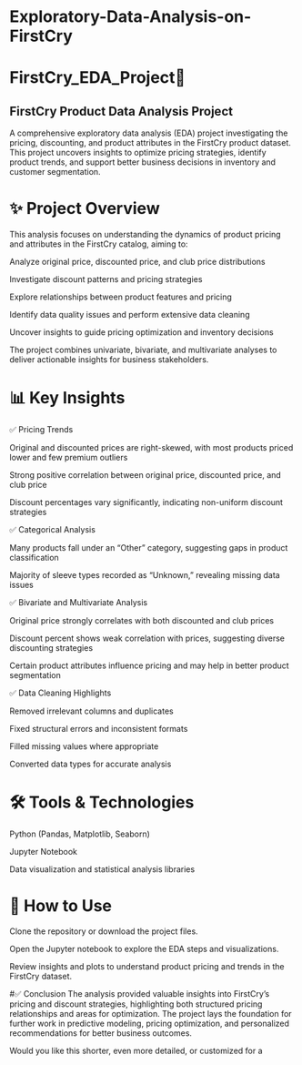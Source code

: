 # Exploratory-Data-Analysis-on-FirstCry
# FirstCry_EDA_Project👶
## FirstCry Product Data Analysis Project
A comprehensive exploratory data analysis (EDA) project investigating the pricing, discounting, and product attributes in the FirstCry product dataset. This project uncovers insights to optimize pricing strategies, identify product trends, and support better business decisions in inventory and customer segmentation.

# ✨ Project Overview
This analysis focuses on understanding the dynamics of product pricing and attributes in the FirstCry catalog, aiming to:

Analyze original price, discounted price, and club price distributions

Investigate discount patterns and pricing strategies

Explore relationships between product features and pricing

Identify data quality issues and perform extensive data cleaning

Uncover insights to guide pricing optimization and inventory decisions

The project combines univariate, bivariate, and multivariate analyses to deliver actionable insights for business stakeholders.

# 📊 Key Insights

✅ Pricing Trends

Original and discounted prices are right-skewed, with most products priced lower and few premium outliers

Strong positive correlation between original price, discounted price, and club price

Discount percentages vary significantly, indicating non-uniform discount strategies

✅ Categorical Analysis

Many products fall under an “Other” category, suggesting gaps in product classification

Majority of sleeve types recorded as “Unknown,” revealing missing data issues

✅ Bivariate and Multivariate Analysis

Original price strongly correlates with both discounted and club prices

Discount percent shows weak correlation with prices, suggesting diverse discounting strategies

Certain product attributes influence pricing and may help in better product segmentation

✅ Data Cleaning Highlights

Removed irrelevant columns and duplicates

Fixed structural errors and inconsistent formats

Filled missing values where appropriate

Converted data types for accurate analysis

# 🛠 Tools & Technologies
Python (Pandas, Matplotlib, Seaborn)

Jupyter Notebook

Data visualization and statistical analysis libraries

# 🚀 How to Use
Clone the repository or download the project files.

Open the Jupyter notebook to explore the EDA steps and visualizations.

Review insights and plots to understand product pricing and trends in the FirstCry dataset.

#✅ Conclusion
The analysis provided valuable insights into FirstCry’s pricing and discount strategies, highlighting both structured pricing relationships and areas for optimization. The project lays the foundation for further work in predictive modeling, pricing optimization, and personalized recommendations for better business outcomes.

Would you like this shorter, even more detailed, or customized for a
